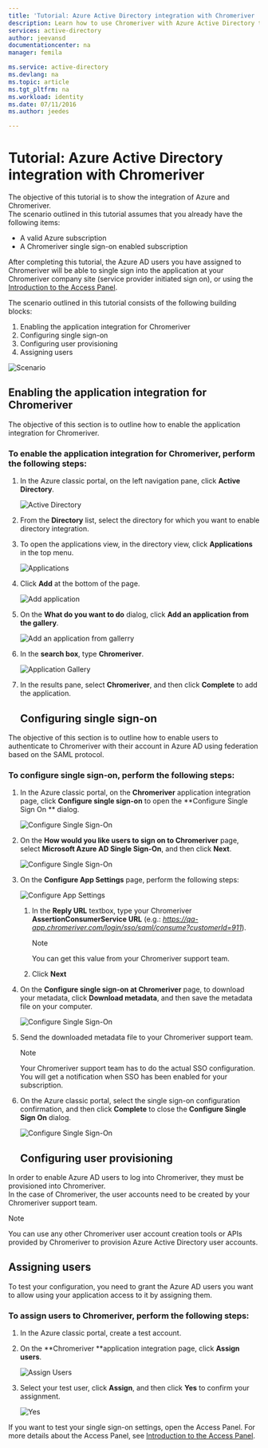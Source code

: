```yaml
---
title: 'Tutorial: Azure Active Directory integration with Chromeriver | Microsoft Azure'
description: Learn how to use Chromeriver with Azure Active Directory to enable single sign-on, automated provisioning, and more!
services: active-directory
author: jeevansd
documentationcenter: na
manager: femila

ms.service: active-directory
ms.devlang: na
ms.topic: article
ms.tgt_pltfrm: na
ms.workload: identity
ms.date: 07/11/2016
ms.author: jeedes

---
```

# Tutorial: Azure Active Directory integration with Chromeriver
The objective of this tutorial is to show the integration of Azure and Chromeriver.  
The scenario outlined in this tutorial assumes that you already have the following items:

* A valid Azure subscription
* A Chromeriver single sign-on enabled subscription

After completing this tutorial, the Azure AD users you have assigned to Chromeriver will be able to single sign into the application at your Chromeriver company site (service provider initiated sign on), or using the [Introduction to the Access Panel](active-directory-saas-access-panel-introduction.md).

The scenario outlined in this tutorial consists of the following building blocks:

1. Enabling the application integration for Chromeriver
2. Configuring single sign-on
3. Configuring user provisioning
4. Assigning users

![Scenario](./media/active-directory-saas-chromeriver-tutorial/IC802755.png "Scenario")

## Enabling the application integration for Chromeriver
The objective of this section is to outline how to enable the application integration for Chromeriver.

### To enable the application integration for Chromeriver, perform the following steps:
1. In the Azure classic portal, on the left navigation pane, click **Active Directory**.
   
   ![Active Directory](./media/active-directory-saas-chromeriver-tutorial/IC700993.png "Active Directory")
2. From the **Directory** list, select the directory for which you want to enable directory integration.
3. To open the applications view, in the directory view, click **Applications** in the top menu.
   
   ![Applications](./media/active-directory-saas-chromeriver-tutorial/IC700994.png "Applications")
4. Click **Add** at the bottom of the page.
   
   ![Add application](./media/active-directory-saas-chromeriver-tutorial/IC749321.png "Add application")
5. On the **What do you want to do** dialog, click **Add an application from the gallery**.
   
   ![Add an application from gallerry](./media/active-directory-saas-chromeriver-tutorial/IC749322.png "Add an application from gallerry")
6. In the **search box**, type **Chromeriver**.
   
   ![Application Gallery](./media/active-directory-saas-chromeriver-tutorial/IC802756.png "Application Gallery")
7. In the results pane, select **Chromeriver**, and then click **Complete** to add the application.
   
   ## Configuring single sign-on

The objective of this section is to outline how to enable users to authenticate to Chromeriver with their account in Azure AD using federation based on the SAML protocol.

### To configure single sign-on, perform the following steps:
1. In the Azure classic portal, on the **Chromeriver** application integration page, click **Configure single sign-on** to open the **Configure Single Sign On ** dialog.
   
   ![Configure Single Sign-On](./media/active-directory-saas-chromeriver-tutorial/IC802757.png "Configure Single Sign-On")
2. On the **How would you like users to sign on to Chromeriver** page, select **Microsoft Azure AD Single Sign-On**, and then click **Next**.
   
   ![Configure Single Sign-On](./media/active-directory-saas-chromeriver-tutorial/IC802758.png "Configure Single Sign-On")
3. On the **Configure App Settings** page, perform the following steps:
   
   ![Configure App Settings](./media/active-directory-saas-chromeriver-tutorial/IC802759.png "Configure App Settings")
   
   1. In the **Reply URL** textbox, type your Chromeriver **AssertionConsumerService URL** (e.g.: *https://qa-app.chromeriver.com/login/sso/saml/consume?customerId=911*).  
      
      > [!NOTE]
      > You can get this value from your Chromeriver support team.
      > 
   2. Click **Next**
4. On the **Configure single sign-on at Chromeriver** page, to download your metadata, click **Download metadata**, and then save the metadata file on your computer.
   
   ![Configure Single Sign-On](./media/active-directory-saas-chromeriver-tutorial/IC802760.png "Configure Single Sign-On")
5. Send the downloaded metadata file to your Chromeriver support team.
   
   > [!NOTE]
   > Your Chromeriver support team has to do the actual SSO configuration.  
   > You will get a notification when SSO has been enabled for your subscription.
   > 
6. On the Azure classic portal, select the single sign-on configuration confirmation, and then click **Complete** to close the **Configure Single Sign On** dialog.
   
   ![Configure Single Sign-On](./media/active-directory-saas-chromeriver-tutorial/IC802761.png "Configure Single Sign-On")
   
   ## Configuring user provisioning

In order to enable Azure AD users to log into Chromeriver, they must be provisioned into Chromeriver.  
In the case of Chromeriver, the user accounts need to be created by your Chromeriver support team.

> [!NOTE]
> You can use any other Chromeriver user account creation tools or APIs provided by Chromeriver to provision Azure Active Directory user accounts.
> 
> 

## Assigning users
To test your configuration, you need to grant the Azure AD users you want to allow using your application access to it by assigning them.

### To assign users to Chromeriver, perform the following steps:
1. In the Azure classic portal, create a test account.
2. On the **Chromeriver **application integration page, click **Assign users**.
   
   ![Assign Users](./media/active-directory-saas-chromeriver-tutorial/IC802762.png "Assign Users")
3. Select your test user, click **Assign**, and then click **Yes** to confirm your assignment.
   
   ![Yes](./media/active-directory-saas-chromeriver-tutorial/IC767830.png "Yes")

If you want to test your single sign-on settings, open the Access Panel. For more details about the Access Panel, see [Introduction to the Access Panel](active-directory-saas-access-panel-introduction.md).


